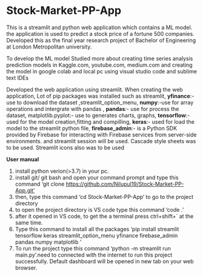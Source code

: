 # Stock-Market-PP-App

This is a streamlit and python web application which contains a ML model. the application is used to predict a stock price of a fortune 500 companies. Developed this as the final year research project of Bachelor of Engineering at London Metropolitan university.

To develop the ML model Studied more about creating time series analysis prediction models in Kaggle.com, youtube.com, medium.com and creating the model in google colab and local pc using visual studio code and sublime text IDEs


Developed the web application using streamlit. When creating the web application, Lot of pip packages was installed such as streamlit, 
**yfinance**:- use to download the dataset ,streamlit_option_menu,
**numpy**:-use for array operations and intergrate with pandas , 
**pandas**:- use for process the dataset, matplotlib.pyplot:- use to generates charts, graphs,
**tensorflow**:- used for the model creation,fitting and compilling, 
**keras**:- used for load the model to the streamlit python file, 
**firebase_admin**:- is a Python SDK provided by Firebase for interacting with Firebase services from server-side environments. and streamlit session will be used. Cascade style sheets was to be used. Streamlit icons also was to be used





**User manual**
1.	install python verion(>3.7) in your pc.
2.	install git/ git bash and open your command prompt and type this command 
‘git clone https://github.com/Nilupul19/Stock-Market-PP-App.git’
3.	then, type this command ‘cd Stock-Market-PP-App’ to go to the project directory
4.	to open the project directory is VS code type this command ‘code .’
5.	after it opened in VS code, to get the a terminal press ctrl+shift+` at the same time.
6.	 Type this command to install all the packages
 ‘pip install streamlit tensorflow keras streamlit_option_menu yfinance firebase_admin pandas numpy matplotlib ’
7.	To run the project type this command ‘python -m streamlit run main.py’.need to connected with the internet to run this project successfully. Default dashboard will be opened in new tab on your web browser.


